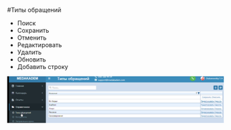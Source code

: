 #Типы обращений

- Поиск
- Сохранить
- Отменить
- Редактировать
- Удалить
- Обновить
- Добавить строку

![Image](Image/TipuObrashenii.gif)